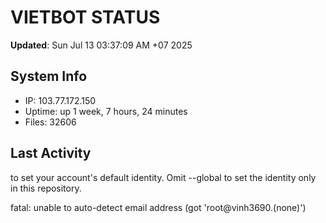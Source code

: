 # VIETBOT STATUS
**Updated**: Sun Jul 13 03:37:09 AM +07 2025

## System Info
- IP: 103.77.172.150
- Uptime: up 1 week, 7 hours, 24 minutes
- Files: 32606

## Last Activity

to set your account's default identity.
Omit --global to set the identity only in this repository.

fatal: unable to auto-detect email address (got 'root@vinh3690.(none)')
